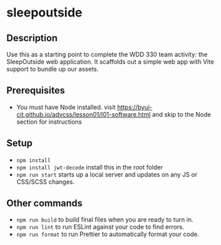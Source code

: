 # sleepoutside

## Description

Use this as a starting point to complete the WDD 330 team activity: the SleepOutside web application. It scaffolds out a simple web app with Vite support to bundle up our assets.

## Prerequisites

- You must have Node installed. visit https://byui-cit.github.io/advcss/lesson01/l01-software.html and skip to the Node section for instructions

## Setup

- `npm install`
- `npm install jwt-decode` install this in the root folder
- `npm run start` starts up a local server and updates on any JS or CSS/SCSS changes.

## Other commands

- `npm run build` to build final files when you are ready to turn in.
- `npm run lint` to run ESLint against your code to find errors.
- `npm run format` to run Prettier to automatically format your code.